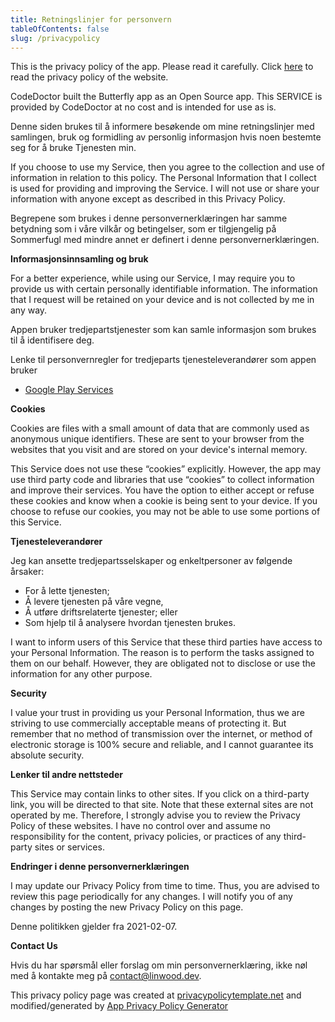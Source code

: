 ```yaml
---
title: Retningslinjer for personvern
tableOfContents: false
slug: /privacypolicy
---
```


This is the privacy policy of the app. Please read it carefully.
Click [here](https://go.linwood.dev/privacypolicy) to read the privacy policy of the website.

CodeDoctor built the Butterfly app as an Open Source app. This SERVICE is provided by CodeDoctor at no cost and is intended for use as is.

Denne siden brukes til å informere besøkende om mine retningslinjer med samlingen, bruk og formidling av personlig informasjon hvis noen bestemte seg for å bruke Tjenesten min.

If you choose to use my Service, then you agree to the collection and use of information in relation to this policy. The Personal Information that I collect is used for providing and improving the
Service. I will not use or share your information with anyone except as described in this Privacy Policy.

Begrepene som brukes i denne personvernerklæringen har samme betydning som i våre vilkår og betingelser, som er tilgjengelig på Sommerfugl med mindre annet er definert i denne personvernerklæringen.

**Informasjonsinnsamling og bruk**

For a better experience, while using our Service, I may require you to provide us with certain personally identifiable information. The information that I request will be retained on your device and
is not collected by me in any way.

Appen bruker tredjepartstjenester som kan samle informasjon som brukes til å identifisere deg.

Lenke til personvernregler for tredjeparts tjenesteleverandører som appen bruker

- [Google Play Services](https://www.google.com/policies/privacy/)

**Cookies**

Cookies are files with a small amount of data that are commonly used as anonymous unique identifiers. These are sent to your browser from the websites that you visit and are stored on your device's
internal memory.

This Service does not use these “cookies” explicitly. However, the app may use third party code and libraries that use “cookies” to collect information and improve their services. You have the option
to either accept or refuse these cookies and know when a cookie is being sent to your device. If you choose to refuse our cookies, you may not be able to use some portions of this Service.

**Tjenesteleverandører**

Jeg kan ansette tredjepartsselskaper og enkeltpersoner av følgende årsaker:

- For å lette tjenesten;
- Å levere tjenesten på våre vegne,
- Å utføre driftsrelaterte tjenester; eller
- Som hjelp til å analysere hvordan tjenesten brukes.

I want to inform users of this Service that these third parties have access to your Personal Information. The reason is to perform the tasks assigned to them on our behalf. However, they are obligated
not to disclose or use the information for any other purpose.

**Security**

I value your trust in providing us your Personal Information, thus we are striving to use commercially acceptable means of protecting it. But remember that no method of transmission over the internet,
or method of electronic storage is 100% secure and reliable, and I cannot guarantee its absolute security.

**Lenker til andre nettsteder**

This Service may contain links to other sites. If you click on a third-party link, you will be directed to that site. Note that these external sites are not operated by me. Therefore, I strongly
advise you to review the Privacy Policy of these websites. I have no control over and assume no responsibility for the content, privacy policies, or practices of any third-party sites or services.

**Endringer i denne personvernerklæringen**

I may update our Privacy Policy from time to time. Thus, you are advised to review this page periodically for any changes. I will notify you of any changes by posting the new Privacy Policy on this
page.

Denne politikken gjelder fra 2021-02-07.

**Contact Us**

Hvis du har spørsmål eller forslag om min personvernerklæring, ikke nøl med å kontakte meg på contact@linwood.dev.

This privacy policy page was created at [privacypolicytemplate.net](https://privacypolicytemplate.net) and modified/generated
by [App Privacy Policy Generator](https://app-privacy-policy-generator.nisrulz.com/)
